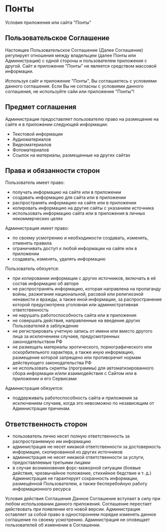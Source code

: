 # Понты
Условия приложения или сайта "Понты"

## Пользовательское Соглашение
Настоящее Пользовательское Соглашение (Далее Соглашение) регулирует отношения между владельцем (далее Понты или Администрация) с одной стороны и пользователем приложения с другой.
Сайт и приложение "Понты" не является средством массовой информации.

Используя сайт и приложение "Понты", Вы соглашаетесь с условиями данного соглашения.
Если Вы не согласны с условиями данного соглашения, не используйте сайи или приложение "Понты"!

## Предмет соглашения
Администрация предоставляет пользователю право на размещение на сайте и в приложении следующей информации:
- Текстовой информации
- Аудиоматериалов
- Видеоматериалов
- Фотоматериалов
- Ссылок на материалы, размещенные на других сайтах

## Права и обязанности сторон
Пользователь имеет право:
- получать информацию на сайте или в приложении
- создавать информацию для сайта или в приложении
- распространять информацию на сайте или в приложении
- копировать информацию на другие сайты с указанием источника
- использовать информацию сайта или в приложения в личных некоммерческих целях

Администрация имеет право:
- по своему усмотрению и необходимости создавать, изменять, отменять правила
- ограничивать доступ к любой информации на сайте или в приложении
- создавать, изменять, удалять информацию

Пользователь обязуется:
- при копировании информации с других источников, включать в её состав информацию об авторе
- не распространять информацию, которая направлена на пропаганду войны, разжигание национальной, расовой или религиозной ненависти и вражды, а также иной информации, за распространение которой предусмотрена уголовная или административная ответственность
- не нарушать работоспособность сайта или в приложения
- не совершать действия, направленные на введение других Пользователей в заблуждение
- не регистрировать учетную запись от имени или вместо другого лица за исключением случаев, предусмотренных законодательством РФ
- не размещать материалы эротического, порнографического или оскорбительного характера, а также иную информацию, размещение которой запрещено или противоречит нормам действующего законодательства РФ
- не использовать скрипты (программы) для автоматизированного сбора информации и/или взаимодействия с Сайтом или в приложении и его Сервисами

Администрация обязуется:
- поддерживать работоспособность сайта и приложения за исключением случаев, когда это невозможно по независящим от Администрации причинам.

## Ответственность сторон
- пользователь лично несет полную ответственность за распространяемую им информацию
- администрация не несет никакой ответственности за достоверность информации, скопированной из других источников
- администрация не несет никакой ответственности за услуги, предоставляемые третьими лицами
- в случае возникновения форс-мажорной ситуации (боевые действия, чрезвычайное положение, стихийное бедствие и т. д.) Администрация не гарантирует сохранность информации, размещённой Пользователем, а также бесперебойную работу информационного ресурса

Условия действия Соглашения
Данное Соглашение вступает в силу при любом использовании данного приложения.
Соглашение перестает действовать при появлении его новой версии.
Администрация оставляет за собой право в одностороннем порядке изменять данное соглашение по своему усмотрению.
Администрация не оповещает пользователей об изменении в Соглашении.
